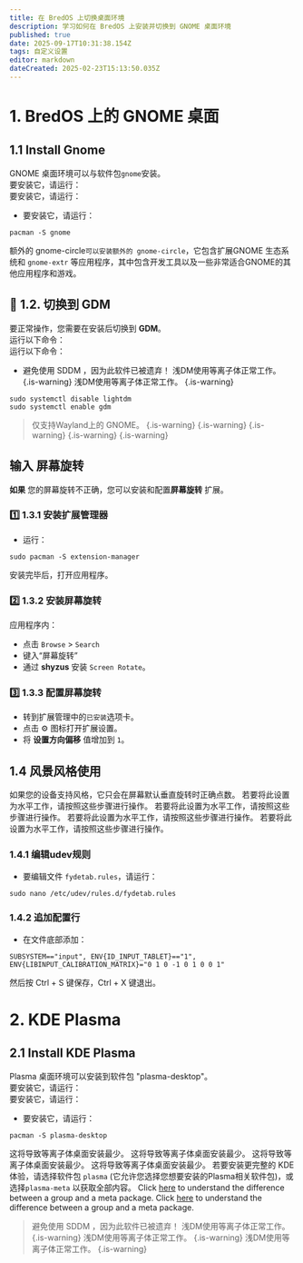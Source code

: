 ```yaml
---
title: 在 BredOS 上切换桌面环境
description: 学习如何在 BredOS 上安装并切换到 GNOME 桌面环境
published: true
date: 2025-09-17T10:31:38.154Z
tags: 自定义设置
editor: markdown
dateCreated: 2025-02-23T15:13:50.035Z
---
```


# 1. BredOS 上的 GNOME 桌面

## 1.1 Install Gnome

GNOME 桌面环境可以与软件包`gnome`安装。\
要安装它，请运行：\
要安装它，请运行：

- 要安装它，请运行：

```
pacman -S gnome
```

额外的 gnome-circle`可以安装额外的 gnome-circle`，它包含扩展GNOME 生态系统和 `gnome-extr` 等应用程序，其中包含开发工具以及一些非常适合GNOME的其他应用程序和游戏。

## 🔄 1.2. 切换到 GDM

要正常操作，您需要在安装后切换到 **GDM**。\
运行以下命令：\
运行以下命令：

- 避免使用 SDDM ，因为此软件已被遗弃！ 浅DM使用等离子体正常工作。
  {.is-warning} 浅DM使用等离子体正常工作。
  {.is-warning}

```
sudo systemctl disable lightdm
sudo systemctl enable gdm
```

> 仅支持Wayland上的 GNOME。
> {.is-warning}
> {.is-warning}
> {.is-warning}
> {.is-warning}
> {.is-warning}

## 输入 **屏幕旋转**

**如果** 您的屏幕旋转不正确，您可以安装和配置**屏幕旋转** 扩展。

### 1️⃣ 1.3.1 安装扩展管理器

- 运行：

```
sudo pacman -S extension-manager
```

安装完毕后，打开应用程序。

### 2️⃣ 1.3.2 安装屏幕旋转

应用程序内：

- 点击 `Browse` > `Search`
- 键入“屏幕旋转”
- 通过 **shyzus** 安装 `Screen Rotate`。

### 3️⃣ 1.3.3 配置屏幕旋转

- 转到扩展管理中的`已安装`选项卡。
- 点击 ⚙️ 图标打开扩展设置。
- 将 **设置方向偏移** 值增加到 `1`。

## 1.4 风景风格使用

如果您的设备支持风格，它只会在屏幕默认垂直旋转时正确点数。
若要将此设置为水平工作，请按照这些步骤进行操作。
若要将此设置为水平工作，请按照这些步骤进行操作。
若要将此设置为水平工作，请按照这些步骤进行操作。
若要将此设置为水平工作，请按照这些步骤进行操作。

### 1.4.1 编辑udev规则

- 要编辑文件 `fydetab.rules`，请运行：

```
sudo nano /etc/udev/rules.d/fydetab.rules
```

### 1.4.2 追加配置行

- 在文件底部添加：

```
SUBSYSTEM=="input", ENV{ID_INPUT_TABLET}=="1", ENV{LIBINPUT_CALIBRATION_MATRIX}="0 1 0 -1 0 1 0 0 1"
```

然后按 Ctrl + S 键保存，Ctrl + X 键退出。

# 2. KDE Plasma

## 2.1 Install KDE Plasma

Plasma 桌面环境可以安装到软件包 "plasma-desktop"。\
要安装它，请运行：\
要安装它，请运行：

- 要安装它，请运行：

```
pacman -S plasma-desktop
```

这将导致等离子体桌面安装最少。 这将导致等离子体桌面安装最少。 这将导致等离子体桌面安装最少。 这将导致等离子体桌面安装最少。 若要安装更完整的 KDE 体验，请选择软件包 `plasma` (它允许您选择您想要安装的Plasma相关软件包)，或选择`plasma-meta` 以获取全部内容。 Click [here](https://wiki.archlinux.org/title/Meta_package_and_package_group) to understand the difference between a group and a meta package.
Click [here](https://wiki.archlinux.org/title/Meta_package_and_package_group) to understand the difference between a group and a meta package.

> 避免使用 SDDM ，因为此软件已被遗弃！ 浅DM使用等离子体正常工作。
> {.is-warning} 浅DM使用等离子体正常工作。
> {.is-warning} 浅DM使用等离子体正常工作。
> {.is-warning}
